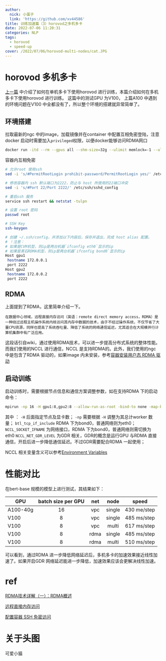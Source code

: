 ```yaml
---
author:
  nick: 小蛋子
  link: 'https://github.com/xv44586'
title: 训练加速篇（3）horovod之多机多卡
date: 2022-07-06 11:20:31
categories: NLP
tags:
  - horovod
  - speed-up
cover: /2022/07/06/horovod-multi-nodes/cat.JPG
---
```

<!-- toc -->

# horovod 多机多卡
[上一篇](https://xv44586.github.io/2022/05/25/horovod/) 中介绍了如何在单机多卡下使用horovod 进行训练，本篇介绍如何在多机多卡下使用horovod 进行训练。
这篇中的测试GPU 为V100， 上篇A100 中遇到的环境问题在V100 中全都没有了，所以整个环境的搭建就异常简单了。
## 环境搭建
拉取最新的ngc 中的image，加载镜像并在container 中配置互相免密登陆，注意docker 启动时需要加入<code>privileged</code>权限，以便docker能够访问RDMA网口
```bash
docker run -itd --rm --gpus all --shm-size=32g --ulimit memlock=-1 --ulimit stack=67108864 --net=host --privileged -v /data:/data --name horovod tensorflow:22.06-tf1-py3
```
容器内互相免密
```bash
# 允许root 使用ssh
sed -i 's/#PermitRootLogin prohibit-password/PermitRootLogin yes/' /etc/ssh/sshd_config

# 修改容器内 ssh 默认端口为2222，防止与 host 所使用的22端口冲突
sed -i 's/#Port 22/Port 2222/' /etc/ssh/sshd_config

# 重启ssh 服务
service ssh restart && netstat -tulpn

# 设置 root 密码
passwd root

# SSH Key
ssh-keygen

# 创建 ~/.ssh/config，并添加以下内容后，保存并退出，完成 host alias 配置。
# ！注意：
# 如果是CVM机型，则ip是两台机器`ifconfig eth0`显示的ip
# 如果是黑石RDMA机型，则ip是两台机器`ifconfig bond0`显示的ip
Host gpu1
 hostname 172.0.0.1
 port 2222
Host gpu2
 hostname 172.0.0.2
 port 2222
```

## RDMA
上面提到了RDMA，这里简单介绍一下。
```
在数据中心领域，远程直接内存访问（英语：remote direct memory access，RDMA）是一种绕过远程主机操作系统内核访问其内存中数据的技术，由于不经过操作系统，不仅节省了大量CPU资源，同样也提高了系统吞吐量、降低了系统的网络通信延迟，尤其适合在大规模并行计算机集群中有广泛应用。
```
这段话引自wiki，通过使用RDMA技术，可以进一步提高分布式系统的整体性能。而我们使用的NCCL 进行通信，NCCL 是支持RDMA的。此外，我们使用的ngc 中是包含了RDMA 驱动的，如果image 内未安装，参考[容器安装用户态 RDMA 驱动](https://cloud.tencent.com/document/product/1573/74101)

## 启动训练
启动训练时，需要根据节点信息和通信方案调整参数，如在支持RDMA 下的启动命令：
```bash
mpirun -np 16 -H gpu1:8,gpu2:8 --allow-run-as-root -bind-to none -map-by slot -x NCCL_DEBUG=INFO -x NCCL_IB_DISABLE=0 -x NCCL_SOCKET_IFNAME=bond0 -x NCCL_IB_GID_INDEX=3 -x NCCL_NET_GDR_LEVEL=0 -x LD_LIBRARY_PATH -x PATH -mca pml ob1 -mca btl_tcp_if_include bond0 -mca btl ^openib python3 train.py
```
其中 ：
`-H` 后面指定节点及显卡数；
`-np` 需要根据 `-H` 调整为其总计worker 数量；
`btl_tcp_if_include` RDMA 下为bond0，普通网络则为eth0；
`NCCL_SOCKET_IFNAME` 为网络接口，RDMA 下为bond0，普通网络则需切换为 eth0
`NCCL_NET_GDR_LEVEL` 为GDR 相关，GDR的概念是运行GPU 与RDMA 直接通信，开启后进一步降低通信延迟。不过GDR需要配合RDMA 一起使用；

NCCL 相关变量含义可以参考[Environment Variables](https://docs.nvidia.com/deeplearning/nccl/user-guide/docs/env.html)


# 性能对比
在bert-base 规模的模型上进行测试，其结果如下：

|  GPU | batch size per GPU |   net  |  node           | speed
| ------------- |:-------------:|:-------------:|:-------------:|:-------------:|
| A100-40g    | 16 | vpc | single | 430 me/step |
| V100        | 8  | vpc | single | 485 ms/step |
| V100        | 8  | vpc | multi  | 617 ms/step |
| V100        | 8  | rdma | single | 485 ms/step |
| V100        | 8  | rdma | multi | 510 ms/step |

可以看到，通过RDMA 进一步降低网络延迟后，多机多卡的加速效果接近线性加速了。如果开启GDR 网络延迟能进一步降低，加速效果应该会更解决线性加速。

# ref
[RDMA技术详解（一）：RDMA概述](https://zhuanlan.zhihu.com/p/55142557)

[远程直接内存访问](https://zh.m.wikipedia.org/zh-hans/%E8%BF%9C%E7%A8%8B%E7%9B%B4%E6%8E%A5%E5%86%85%E5%AD%98%E8%AE%BF%E9%97%AE)

[配置容器 SSH 免密访问](https://cloud.tencent.com/document/product/1573/74100)

# 关于头图
可爱小猫